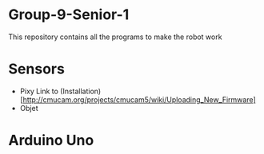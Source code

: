 # Group-9-Senior-1

This repository contains all the programs to make the robot work

# Sensors
* Pixy 
	Link to (Installation)[http://cmucam.org/projects/cmucam5/wiki/Uploading_New_Firmware]
* Objet

# Arduino Uno
